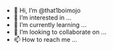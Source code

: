 - 👋 Hi, I’m @that1boimojo
- 👀 I’m interested in ...
- 🌱 I’m currently learning ...
- 💞️ I’m looking to collaborate on ...
- 📫 How to reach me ...

<!---
that1boimojo/that1boimojo is a ✨ special ✨ repository because its `README.md` (this file) appears on your GitHub profile.
You can click the Preview link to take a look at your changes.
--->
